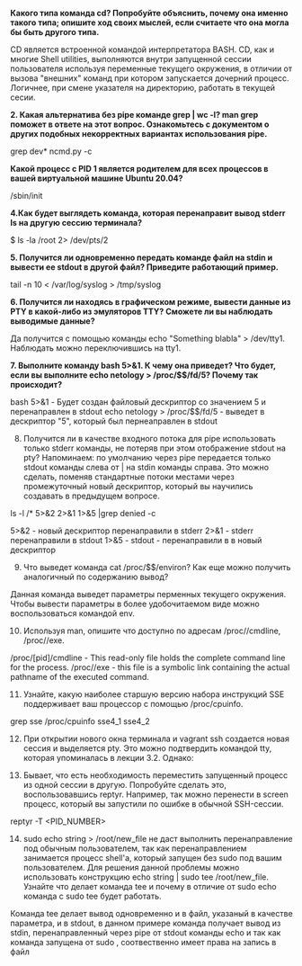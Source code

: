 <p><strong>Какого типа команда cd? Попробуйте объяснить, почему она именно такого типа; опишите ход своих мыслей, если считаете что она могла бы быть другого типа.&nbsp;</strong></p>

CD является встроенной командой интерпретатора BASH. CD, как и многие Shell utilities, выполняются внутри запущенной сессии пользователя используя переменные текущего окружения, в отличии от вызова "внешних" команд при котором запускается дочерний процесс. Логичнее, при смене указателя на директорию, работать в текущей сесии.


<p><strong>2. Какая альтернатива без pipe команде grep <some_string> <some_file> | wc -l? man grep поможет в ответе на этот вопрос. Ознакомьтесь с документом о других подобных некорректных вариантах использования pipe.</strong></p>

grep dev* ncmd.py -c


<p><strong>Какой процесс с PID 1 является родителем для всех процессов в вашей виртуальной машине Ubuntu 20.04?</strong></p>

/sbin/init

<p><strong>4.Как будет выглядеть команда, которая перенаправит вывод stderr ls на другую сессию терминала?</strong></p>

  
$ ls -la /root 2> /dev/pts/2


<p><strong>5. Получится ли одновременно передать команде файл на stdin и вывести ее stdout в другой файл? Приведите работающий пример.</strong></p>

tail -n 10 < /var/log/syslog > /tmp/syslog

<p><strong>6. Получится ли находясь в графическом режиме, вывести данные из PTY в какой-либо из эмуляторов TTY? Сможете ли вы наблюдать выводимые данные? </strong></p>

Да получится с помощью команды echo "Something blabla" > /dev/tty1. Наблюдать можно переключившись на tty1.
  
<p><strong>7. Выполните команду bash 5>&1. К чему она приведет? Что будет, если вы выполните echo netology > /proc/$$/fd/5? Почему так происходит?

</strong></p>

bash 5>&1 - Будет создан файловый дескриптор со значением 5 и перенаправлен в stdout
echo netology > /proc/$$/fd/5 - выведет в дескриптор "5", который был пернеаправлен в stdout
 
8. Получится ли в качестве входного потока для pipe использовать только stderr команды, не потеряв при этом отображение stdout на pty? Напоминаем: по умолчанию через pipe передается только stdout команды слева от | на stdin команды справа. Это можно сделать, поменяв стандартные потоки местами через промежуточный новый дескриптор, который вы научились создавать в предыдущем вопросе.
 
  ls -l /* 5>&2 2>&1 1>&5 |grep denied -c 

5>&2 - новый дескриптор перенаправили в stderr
2>&1 - stderr перенаправили в stdout 
1>&5 - stdout - перенаправили в в новый дескриптор
  
 9. Что выведет команда cat /proc/$$/environ? Как еще можно получить аналогичный по содержанию вывод?
  
  Данная команда выведет параметры перменных текущего окружения. Чтобы вывести параметры в более удобочитаемом виде можно воспользоваться командой env.

10. Используя man, опишите что доступно по адресам /proc/<PID>/cmdline, /proc/<PID>/exe.
  
/proc/[pid]/cmdline  - This  read-only file holds the complete command line for the process.
/proc/<PID>/exe -   this file is a symbolic link containing the actual pathname of the executed command.
  
11. Узнайте, какую наиболее старшую версию набора инструкций SSE поддерживает ваш процессор с помощью /proc/cpuinfo.

grep sse /proc/cpuinfo
  sse4_1 sse4_2 
  
12. При открытии нового окна терминала и vagrant ssh создается новая сессия и выделяется pty. Это можно подтвердить командой tty, которая упоминалась в лекции 3.2. Однако:


13. Бывает, что есть необходимость переместить запущенный процесс из одной сессии в другую. Попробуйте сделать это, воспользовавшись reptyr. Например, так можно перенести в screen процесс, который вы запустили по ошибке в обычной SSH-сессии.
  
  reptyr -T <PID_NUMBER>
  
 14. sudo echo string > /root/new_file не даст выполнить перенаправление под обычным пользователем, так как перенаправлением занимается процесс shell'а, который запущен без sudo под вашим пользователем. Для решения данной проблемы можно использовать конструкцию echo string | sudo tee /root/new_file. Узнайте что делает команда tee и почему в отличие от sudo echo команда с sudo tee будет работать.
  
  
 Команда tee делает вывод одновременно и в файл, указаный в качестве параметра, и в stdout, 
в данном примере команда получает вывод из stdin, перенаправленный через pipe от stdout команды echo
и так как команда запущена от sudo , соотвественно имеет права на запись в файл

